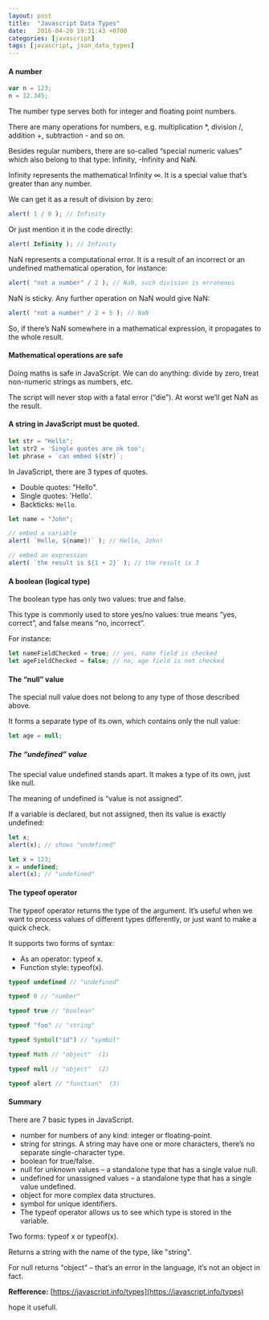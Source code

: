 ```yaml
---
layout: post
title:  "Javascript Data Types"
date:   2016-04-20 19:31:43 +0700
categories: [javascript]
tags: [javascript, json_data_types]
---
```

#### A number
```javascript
var n = 123;
n = 12.345;
```

The number type serves both for integer and floating point numbers.

There are many operations for numbers, e.g. multiplication *, division /, addition +, subtraction - and so on.

Besides regular numbers, there are so-called “special numeric values” which also belong to that type: Infinity, -Infinity and NaN.

Infinity represents the mathematical Infinity ∞. It is a special value that’s greater than any number.

We can get it as a result of division by zero:
```javascript
alert( 1 / 0 ); // Infinity
```
Or just mention it in the code directly:
```javascript
alert( Infinity ); // Infinity
```
NaN represents a computational error. It is a result of an incorrect or an undefined mathematical operation, for instance:
```javascript
alert( "not a number" / 2 ); // NaN, such division is erroneous
```
NaN is sticky. Any further operation on NaN would give NaN:
```javascript
alert( "not a number" / 2 + 5 ); // NaN
```
So, if there’s NaN somewhere in a mathematical expression, it propagates to the whole result.

#### Mathematical operations are safe
Doing maths is safe in JavaScript. We can do anything: divide by zero, treat non-numeric strings as numbers, etc.

The script will never stop with a fatal error (“die”). At worst we’ll get NaN as the result.

#### A string in JavaScript must be quoted.
```javascript 1.8
let str = "Hello";
let str2 = 'Single quotes are ok too';
let phrase = `can embed ${str}`;
```

In JavaScript, there are 3 types of quotes.

- Double quotes: "Hello".
- Single quotes: 'Hello'.
- Backticks: `Hello`.

```javascript 1.8
let name = "John";

// embed a variable
alert( `Hello, ${name}!` ); // Hello, John!

// embed an expression
alert( `the result is ${1 + 2}` ); // the result is 3
```
#### A boolean (logical type)
The boolean type has only two values: true and false.

This type is commonly used to store yes/no values: true means “yes, correct”, and false means “no, incorrect”.

For instance:
```javascript 1.8
let nameFieldChecked = true; // yes, name field is checked
let ageFieldChecked = false; // no, age field is not checked
```

#### The “null” value
The special null value does not belong to any type of those described above.

It forms a separate type of its own, which contains only the null value:
```javascript 1.8
let age = null;
```

##### The “undefined” value
The special value undefined stands apart. It makes a type of its own, just like null.

The meaning of undefined is “value is not assigned”.

If a variable is declared, but not assigned, then its value is exactly undefined:
```javascript 1.8
let x;
alert(x); // shows "undefined"

let x = 123;
x = undefined;
alert(x); // "undefined"
```

#### The typeof operator
The typeof operator returns the type of the argument. It’s useful when we want to process values of different types differently, or just want to make a quick check.

It supports two forms of syntax:

- As an operator: typeof x.
- Function style: typeof(x).
```javascript 1.8
typeof undefined // "undefined"

typeof 0 // "number"

typeof true // "boolean"

typeof "foo" // "string"

typeof Symbol("id") // "symbol"

typeof Math // "object"  (1)

typeof null // "object"  (2)

typeof alert // "function"  (3)
```

#### Summary
There are 7 basic types in JavaScript.

- number for numbers of any kind: integer or floating-point.
- string for strings. A string may have one or more characters, there’s no separate single-character type.
- boolean for true/false.
- null for unknown values – a standalone type that has a single value null.
- undefined for unassigned values – a standalone type that has a single value undefined.
- object for more complex data structures.
- symbol for unique identifiers.
- The typeof operator allows us to see which type is stored in the variable.

Two forms: typeof x or typeof(x).

Returns a string with the name of the type, like "string".

For null returns "object" – that’s an error in the language, it’s not an object in fact.


**Refference:** 
[https://javascript.info/types](https://javascript.info/types)

hope it usefull.
